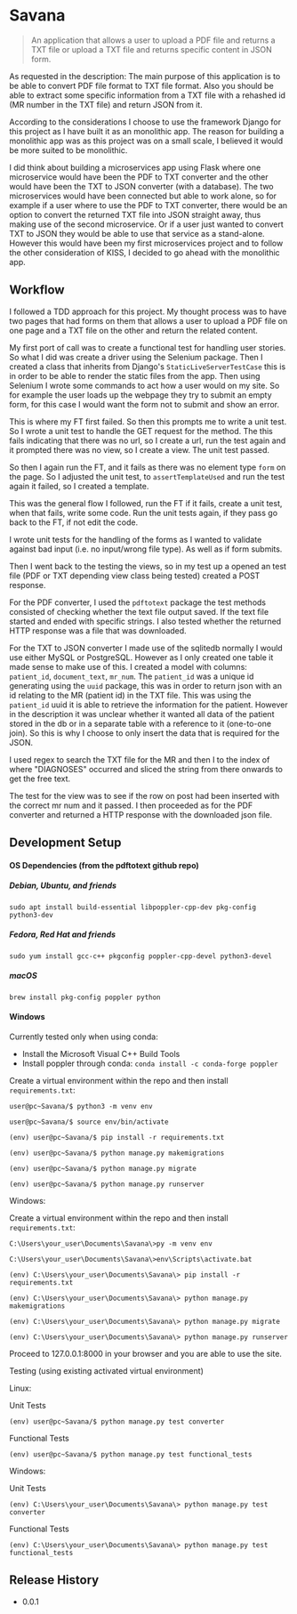 # Savana

> An application that allows a user to upload a PDF file and returns a TXT file or upload a TXT file and returns
> specific content in JSON form.

As requested in the description: The main purpose of this application is to be able to convert PDF file format 
to TXT file format. Also you should be able to extract some specific information from a TXT file with a rehashed id 
(MR number in the TXT file) and return JSON from it. 

According to the considerations I choose to use the framework Django for this project as I have built it as an monolithic
app. The reason for building a monolithic app was as this project was on a small scale, I believed it would be more suited
to be monolithic. 

I did think about building a microservices app using Flask where one microservice would have been the
PDF to TXT converter and the other would have been the TXT to JSON converter (with a database). The two microservices would
have been connected but able to work alone, so for example if a user where to use the PDF to TXT converter, there would 
be an option to convert the returned TXT file into JSON straight away, thus making use of the second microservice. Or if
a user just wanted to convert TXT to JSON they would be able to use that service as a stand-alone. However this would have been
my first microservices project and to follow the other consideration of KISS, I decided to go ahead with the monolithic app.


## Workflow
I followed a TDD approach for this project. My thought process was to have two pages that had forms on them that allows
a user to upload a PDF file on one page and a TXT file on the other and return the related content.

My first port of call was to create a functional test for handling user stories. So what I did was create a driver using 
the Selenium package. Then I created a class that inherits from Django's `StaticLiveServerTestCase` this is in order to be
able to render the static files from the app. Then using Selenium I wrote some commands to act how a user would on my site.
So for example the user loads up the webpage they try to submit an empty form, for this case I would want the form not to submit
and show an error. 

This is where my FT first failed. So then this prompts me to write a unit test. So I wrote a unit test
to handle the GET request for the method. The this fails indicating that there was no url, so I create a url, run the test
again and it prompted there was no view, so I create a view. The unit test passed.

So then I again run the FT, and it fails as there was no element type `form` on the page. So I adjusted the unit test, to 
`assertTemplateUsed` and run the test again it failed, so I created a template.

This was the general flow I followed, run the FT if it fails, create a unit test, when that fails, write some code.
Run the unit tests again, if they pass go back to the FT, if not edit the code.

I wrote unit tests for the handling of the forms as I wanted to validate against bad input (i.e. no input/wrong file type).
As well as if form submits.

Then I went back to the testing the views, so in my test up a opened an test file (PDF or TXT depending view class being 
tested) created a POST response.

For the PDF converter, I used the `pdftotext` package the test methods consisted of checking whether the text file output saved.
If the text file started and ended with specific strings. I also tested whether the returned HTTP response was a file that was downloaded.

For the TXT to JSON converter I made use of the sqlitedb normally I would use either MySQL or PostgreSQL. However as I only 
created one table it made sense to make use of this. I created a model with columns: `patient_id`, `document_text`, `mr_num`.
The `patient_id` was a unique id generating using the `uuid` package, this was in order to return json with an id relating
to the MR (patient id) in the TXT file. This was using the `patient_id` uuid it is able to retrieve the information for the patient.
However in the description it was unclear whether it wanted all data of the patient stored in the db or in a separate table with a
reference to it (one-to-one join). So this is why I choose to only insert the data that is required for the JSON.

I used regex to search the TXT file for the MR and then I to the index of where "DIAGNOSES" occurred and sliced the string from 
there onwards to get the free text.

The test for the view was to see if the row on post had been inserted with the correct mr num and it passed.
I then proceeded as for the PDF converter and returned a HTTP response with the downloaded json file.

## Development Setup

#### OS Dependencies (from the pdftotext github repo)

##### Debian, Ubuntu, and friends

```
sudo apt install build-essential libpoppler-cpp-dev pkg-config python3-dev
```
 
##### Fedora, Red Hat and friends

```.env
sudo yum install gcc-c++ pkgconfig poppler-cpp-devel python3-devel
```

##### macOS

```
brew install pkg-config poppler python
```

#### Windows

Currently tested only when using conda:

 - Install the Microsoft Visual C++ Build Tools
- Install poppler through conda:
  `conda install -c conda-forge poppler`


Create a virtual environment within the repo and then install `requirements.txt`: 

``` 
user@pc~Savana/$ python3 -m venv env 

user@pc~Savana/$ source env/bin/activate 

(env) user@pc~Savana/$ pip install -r requirements.txt 

(env) user@pc~Savana/$ python manage.py makemigrations

(env) user@pc~Savana/$ python manage.py migrate

(env) user@pc~Savana/$ python manage.py runserver
``` 

Windows: 

Create a virtual environment within the repo and then install `requirements.txt`: 

``` 
C:\Users\your_user\Documents\Savana\>py -m venv env 

C:\Users\your_user\Documents\Savana\>env\Scripts\activate.bat 

(env) C:\Users\your_user\Documents\Savana\> pip install -r requirements.txt 

(env) C:\Users\your_user\Documents\Savana\> python manage.py makemigrations

(env) C:\Users\your_user\Documents\Savana\> python manage.py migrate

(env) C:\Users\your_user\Documents\Savana\> python manage.py runserver

```

Proceed to 127.0.0.1:8000 in your browser and you are able to use the site.

Testing (using existing activated virtual environment)

Linux:


Unit Tests
```
(env) user@pc~Savana/$ python manage.py test converter
```
Functional Tests
```
(env) user@pc~Savana/$ python manage.py test functional_tests
```

Windows:

Unit Tests
```
(env) C:\Users\your_user\Documents\Savana\> python manage.py test converter
```

Functional Tests
```
(env) C:\Users\your_user\Documents\Savana\> python manage.py test functional_tests
```
 
## Release History 

* 0.0.1 
